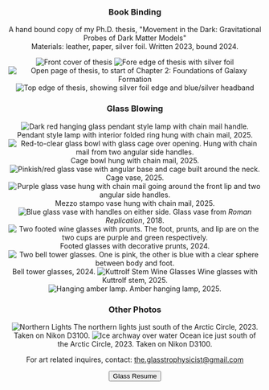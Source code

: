 <center>
<!--  <b>Website currently under construction!</b><br>
 <button onclick="location.href='https://isabelle-goldstein.github.io'">Go to Home</button><br> -->

      
<!--             <a href="https://www.instagram.com/the_glasstrophysicist?igsh=MWU3emxhYWIyc2QxZA%3D%3D" title="Instagram Link"> <i class="bi bi-instagram h3"></i></a> -->

### Book Binding
 A hand bound copy of my Ph.D. thesis, "Movement in the Dark: Gravitational Probes of Dark Matter Models" <br>
 Materials: leather, paper, silver foil. Written 2023, bound 2024.<br>
<!-- THESIS GALLERY -->
<!-- see: https://mdbootstrap.com/docs/standard/extended/gallery/-->
<div class="container">
 <div class="row justify-content-center">
   <div class="col-lg-4 mb-4 mb-lg-0">
     <img
       src="static/assets/gallery/thesis_imgs/thesis_front.jpeg"
       class="w-100 shadow-1-strong rounded mb-4"
       alt="Front cover of thesis"
     />
     <img
      src="static/assets/gallery/thesis_imgs/thesis_foreedge.jpeg"
      class="w-100 shadow-1-strong rounded mb-4"
      alt="Fore edge of thesis with silver foil"
     />
   </div>
 
   <div class="col-lg-4 mb-4 mb-lg-0">
     <img
       src="static/assets/gallery/thesis_imgs/thesis_chaparch.jpeg"
       class="w-100 shadow-1-strong rounded mb-4"
       alt="Open page of thesis, to start of Chapter 2: Foundations of Galaxy Formation "
     />
     <img
       src="static/assets/gallery/thesis_imgs/thesis_headband.jpeg"
       class="w-100 shadow-1-strong rounded mb-4"
       alt="Top edge of thesis, showing silver foil edge and blue/silver headband"
     />
   </div>
 </div>
</div>
<!-- Thesis Gallery -->

### Glass Blowing
<!--
<img src="static/assets/gallery/glass_imgs/roman_repl.JPG" class="img-fluid" alt="Glass vase">
Glass vase from <i>Roman Replication</i>, 2018.

<img src="static/assets/gallery/glass_imgs/kuttrolf.jpg" class="img-fluid" alt="Kuttrolf Stem Glass">
Wine glass with Kuttrolf stem, 2024.
-->


<!-- GLASS GALLERY -->
<!-- see: https://mdbootstrap.com/docs/standard/extended/gallery/-->
<div class="container">
 <div class="row justify-content-center">
     <div class="col-lg-4 mb-4 mb-lg-0">
     <img
       src="static/assets/gallery/glass_imgs/interiorring_lamp.png"
       class="w-100 shadow-1-strong rounded mb-4"
       alt="Dark red hanging glass pendant style lamp with chain mail handle."
     />
     Pendant style lamp with interior folded ring hung with chain mail, 2025. 
     <img
      src="static/assets/gallery/glass_imgs/cagebowl.jpg"
      class="w-100 shadow-1-strong rounded mb-4"
      alt=" Red-to-clear glass bowl with glass cage over opening. Hung with chain mail from two angular side handles."
     />
    Cage bowl hung with chain mail, 2025. 
   </div>

   <div class="col-lg-4 mb-4 mb-lg-0">
     <img
       src="static/assets/gallery/glass_imgs/cagevase.png"
       class="w-100 shadow-1-strong rounded mb-4"
       alt="Pinkish/red glass vase with angular base and cage built around the neck."
     />
     Cage vase, 2025.
     <img
      src="static/assets/gallery/glass_imgs/mezstamp_lamp.png"
      class="w-100 shadow-1-strong rounded mb-4"
      alt="Purple glass vase hung with chain mail going around the front lip and two angular side handles."
     />
    Mezzo stampo vase hung with chain mail, 2025. 
   </div>
  
   <div class="col-lg-4 mb-4 mb-lg-0">
     <img
       src="static/assets/gallery/glass_imgs/roman_repl.JPG"
       class="w-100 shadow-1-strong rounded mb-4"
       alt="Blue glass vase with handles on either side."
     />
     Glass vase from <i>Roman Replication</i>, 2018.
     <img
      src="static/assets/gallery/glass_imgs/prunt_cups.jpeg"
      class="w-100 shadow-1-strong rounded mb-4"
      alt="Two footed wine glasses with prunts. The foot, prunts, and lip are on the two cups are purple and green respectively."
     />
    Footed glasses with decorative prunts, 2024. 
   </div>
 
   <div class="col-lg-4 mb-4 mb-lg-0">
     <img
       src="static/assets/gallery/glass_imgs/belltowercups.jpeg"
       class="w-100 shadow-1-strong rounded mb-4"
       alt="Two bell tower glasses. One is pink, the other is blue with a clear sphere between body and foot."
     />
    Bell tower glasses, 2024. 
     <img
       src="static/assets/gallery/glass_imgs/twokuttrolfs.jpg"
       class="w-100 shadow-1-strong rounded mb-4"
       alt="Kuttrolf Stem Wine Glasses"
     />
    Wine glasses with Kuttrolf stem, 2025.
   </div>
   <div class="col-lg-4 mb-4 mb-lg-0">
     <img
       src="static/assets/gallery/glass_imgs/amberhanglamp.png"
       class="w-100 shadow-1-strong rounded mb-4"
       alt="Hanging amber lamp."
     />
    Amber hanging lamp, 2025. 
   </div>
   
 </div>
</div>
<!-- Glass Gallery -->

### Other Photos
<!-- BOOTSTRAP IMAGES: https://mdbootstrap.com/docs/standard/content-styles/images/-->
<img src="static/assets/gallery/misc_imgs/DSC_0129.JPG" class="img-fluid" alt="Northern Lights" />
The northern lights just south of the Arctic Circle, 2023. Taken on Nikon D3100. 

<img src="static/assets/gallery/misc_imgs/icearch.JPG" class="img-fluid" alt="Ice archway over water" />
Ocean ice just south of the Arctic Circle, 2023. Taken on Nikon D3100. 


 For art related inquires, contact: <a href="mailto:the.glasstrophysicist@gmail.com">the.glasstrophysicist@gmail.com</a>  
</center>

<center>
<button onclick="location.href='https://isabelle-goldstein.github.io/static/assets/Goldstein_Glass_CV.pdf'">Glass Resume</button>
</center>

